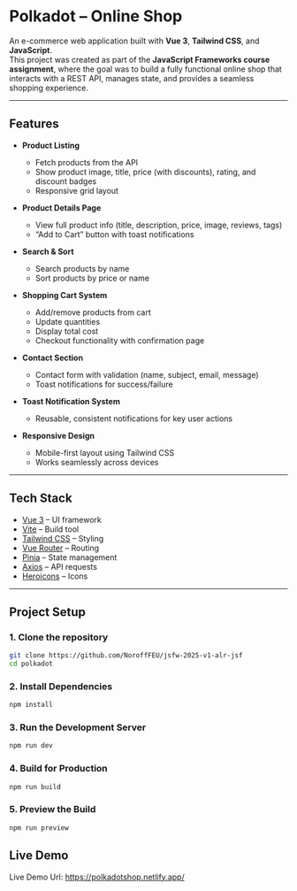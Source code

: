 # Polkadot – Online Shop

An e-commerce web application built with **Vue 3**, **Tailwind CSS**, and **JavaScript**.  
This project was created as part of the **JavaScript Frameworks course assignment**, where the goal was to build a fully functional online shop that interacts with a REST API, manages state, and provides a seamless shopping experience.

---

## Features

- **Product Listing**  
  - Fetch products from the API  
  - Show product image, title, price (with discounts), rating, and discount badges  
  - Responsive grid layout  

- **Product Details Page**  
  - View full product info (title, description, price, image, reviews, tags)  
  - “Add to Cart” button with toast notifications  

- **Search & Sort**  
  - Search products by name  
  - Sort products by price or name  

- **Shopping Cart System**  
  - Add/remove products from cart  
  - Update quantities  
  - Display total cost  
  - Checkout functionality with confirmation page  

- **Contact Section**  
  - Contact form with validation (name, subject, email, message)  
  - Toast notifications for success/failure  

- **Toast Notification System**  
  - Reusable, consistent notifications for key user actions  

- **Responsive Design**  
  - Mobile-first layout using Tailwind CSS  
  - Works seamlessly across devices  

---

## Tech Stack

- [Vue 3](https://vuejs.org/) – UI framework  
- [Vite](https://vitejs.dev/) – Build tool  
- [Tailwind CSS](https://tailwindcss.com/) – Styling  
- [Vue Router](https://router.vuejs.org/) – Routing  
- [Pinia](https://pinia.vuejs.org/) – State management  
- [Axios](https://axios-http.com/) – API requests  
- [Heroicons](https://heroicons.com/) – Icons  

---

## Project Setup

### 1. Clone the repository
```bash
git clone https://github.com/NoroffFEU/jsfw-2025-v1-alr-jsf
cd polkadot
```

### 2. Install Dependencies
```bash
npm install
```

### 3. Run the Development Server
```bash
npm run dev
```

### 4. Build for Production
```bash
npm run build
```

### 5. Preview the Build
```bash
npm run preview
```
## Live Demo
Live Demo Url: https://polkadotshop.netlify.app/
